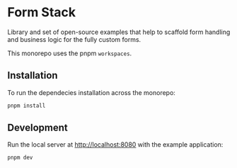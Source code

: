 # Form Stack

Library and set of open-source examples that help to scaffold form handling and business logic for the fully custom forms.

This monorepo uses the pnpm `workspaces`.

## Installation

To run the dependecies installation across the monorepo:

```bash
pnpm install
```

## Development

Run the local server at <http://localhost:8080> with the example application:

```bash
pnpm dev
```
